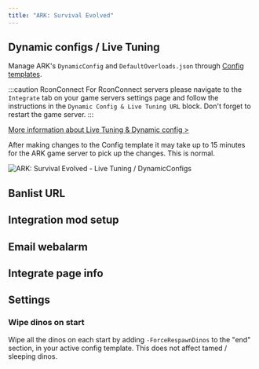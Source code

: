 ```yaml
---
title: "ARK: Survival Evolved"
---
```


## Dynamic configs / Live Tuning
Manage ARK's `DynamicConfig` and `DefaultOverloads.json` through [Config templates](https://docs.gameserverapp.com/dashboard/game_servers/config_templates/#game-config). 


:::caution RconConnect
For RconConnect servers please navigate to the `Integrate` tab on your game servers settings page and follow the instructions in the `Dynamic Config & Live Tuning URL` block. Don't forget to restart the game server.
:::

[More information about Live Tuning & Dynamic config >](https://survivetheark.com/index.php?/forums/topic/569366-server-configuration-live-tuning-system/)


After making changes to the Config template it may take up to 15 minutes for the ARK game server to pick up the changes. This is normal.

![ARK: Survival Evolved - Live Tuning / DynamicConfigs](/img/dashboard/gameserver/game_specific/ark_dynamicconfigs_live_tuning.jpg)

[//]: # (TODO add reference to `connect` page @ game server settings)

## Banlist URL
[//]: # (TODO add reference to `connect` page @ game server settings)

## Integration mod setup
[//]: # (TODO add reference to `connect` page @ game server settings)

## Email webalarm

## Integrate page info
[//]: # (TODO add reference to `integrate` page @ game server settings)


## Settings

### Wipe dinos on start
Wipe all the dinos on each start by adding `-ForceRespawnDinos` to the "end" section, in your active config template.
This does not affect tamed / sleeping dinos.